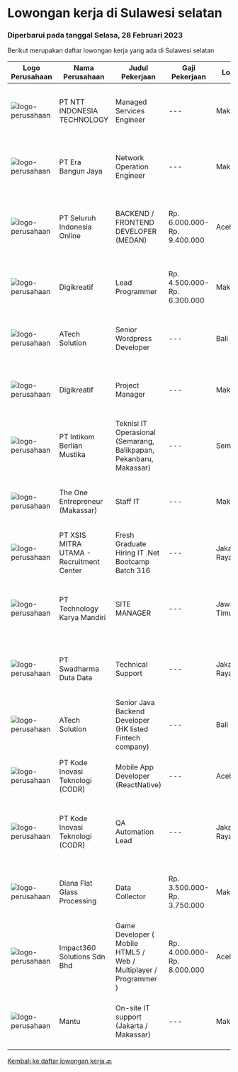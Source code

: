 
  # Lowongan kerja di Sulawesi selatan

  ### Diperbarui pada tanggal Selasa, 28 Februari 2023

  Berikut merupakan daftar lowongan kerja yang ada di Sulawesi selatan

  |Logo Perusahaan | Nama Perusahaan | Judul Pekerjaan | Gaji Pekerjaan | Lokasi | Deskripsi | Tanggal diunggah | Pranala |
  | -------------- | --------------- | --------------- | --------- | --------- | -------------- | ------- | ----------- |
  |![logo-perusahaan](https://image-service-cdn.seek.com.au/f525f049cf8ce97a388001196b7113e11512c773/ee4dce1061f3f616224767ad58cb2fc751b8d2dc)|PT NTT INDONESIA TECHNOLOGY|Managed Services Engineer|---|Makassar|Job Requirements: Must be willing to work in Sorowako, Makassar, Bahodopi &amp; Pomala or Sumbawa At least 3 years of working experience in IT Support...|Minggu, 26 Februari 2023|https://www.jobstreet.co.id/id/job/managed-services-engineer-4230189?token=0~07abbbe2-3ca8-41fd-8d3b-2e1011e089b9&sectionRank=1&jobId=jobstreet-id-job-4230189|
|![logo-perusahaan](https://image-service-cdn.seek.com.au/c58dd4614491e608e5cde578b2aaa5ea4884defe/ee4dce1061f3f616224767ad58cb2fc751b8d2dc)|PT Era Bangun Jaya|Network Operation Engineer|---|Makassar|I.   RINGKASAN PEKERJAAN1)  Melakukan monitoring performansi jaringan perangkat aktif (Metro Network, FTTH) yang terpasang untuk memastikan...|Kamis, 23 Februari 2023|https://www.jobstreet.co.id/id/job/network-operation-engineer-4237603?token=0~07abbbe2-3ca8-41fd-8d3b-2e1011e089b9&sectionRank=2&jobId=jobstreet-id-job-4237603|
|![logo-perusahaan](https://image-service-cdn.seek.com.au/c768f0670f8f8212da7de609b6af9d0b2e5134cc/ee4dce1061f3f616224767ad58cb2fc751b8d2dc)|PT Seluruh Indonesia Online|BACKEND / FRONTEND DEVELOPER (MEDAN)|Rp. 6.000.000-Rp. 9.400.000|Aceh|Memiliki pengalaman leadership sebagai Manager sebelumnya.Back End Engineer1. Memiliki pengalaman dalam membangun RESTful APIs2. Menguasai bahasa...|Kamis, 23 Februari 2023|https://www.jobstreet.co.id/id/job/backend-frontend-developer-medan-4237176?token=0~07abbbe2-3ca8-41fd-8d3b-2e1011e089b9&sectionRank=3&jobId=jobstreet-id-job-4237176|
|![logo-perusahaan](https://image-service-cdn.seek.com.au/af2cf20aa281136f2201853154f615230c8cdcdc/ee4dce1061f3f616224767ad58cb2fc751b8d2dc)|Digikreatif|Lead Programmer|Rp. 4.500.000-Rp. 6.300.000|Makassar|Kualifikasi: Age maximum 30 years old Minimum 3 years experience as Frontend/ Backend/ Mobile/ Fullstack Developer Experience in web development with...|Sabtu, 25 Februari 2023|https://www.jobstreet.co.id/id/job/lead-programmer-4239631?token=0~07abbbe2-3ca8-41fd-8d3b-2e1011e089b9&sectionRank=4&jobId=jobstreet-id-job-4239631|
|![logo-perusahaan](https://image-service-cdn.seek.com.au/01cd86444ba33e86855e0cce80ed2ebf9dcff3e2/ee4dce1061f3f616224767ad58cb2fc751b8d2dc)|ATech Solution|Senior Wordpress Developer|---|Bali|Job Responsibilities:  Build custom WordPress solutions with strict design guidelines using PHP, HTML, SASS/CSS &amp; JavaScript Assist the...|Kamis, 23 Februari 2023|https://www.jobstreet.co.id/id/job/senior-wordpress-developer-4216231?token=0~07abbbe2-3ca8-41fd-8d3b-2e1011e089b9&sectionRank=5&jobId=jobstreet-id-job-4216231|
|![logo-perusahaan](https://image-service-cdn.seek.com.au/af2cf20aa281136f2201853154f615230c8cdcdc/ee4dce1061f3f616224767ad58cb2fc751b8d2dc)|Digikreatif|Project Manager|---|Makassar|Qualification : age maximum 30 years old Passionate in technology Minimum 2 years experience as Project Manager/ Software Engineer/ Programmer Strong...|Jumat, 24 Februari 2023|https://www.jobstreet.co.id/id/job/project-manager-4238810?token=0~07abbbe2-3ca8-41fd-8d3b-2e1011e089b9&sectionRank=6&jobId=jobstreet-id-job-4238810|
|![logo-perusahaan](https://image-service-cdn.seek.com.au/dd709f92e94b338a9bf558a9b50591a4ea4e8594/ee4dce1061f3f616224767ad58cb2fc751b8d2dc)|PT Intikom Berlian Mustika|Teknisi IT Operasional (Semarang, Balikpapan, Pekanbaru, Makassar)|---|Semarang|Deskripsi Pekerjaan: Memperbaiki perangkat IT seperti, Laptop, PC, Printer atau perangkat IT lainnya. Melakukan pemeliharan dan troubleshooting...|Rabu, 15 Februari 2023|https://www.jobstreet.co.id/id/job/teknisi-it-operasional-semarang-balikpapan-pekanbaru-makassar-4226857?token=0~07abbbe2-3ca8-41fd-8d3b-2e1011e089b9&sectionRank=7&jobId=jobstreet-id-job-4226857|
|![logo-perusahaan](https://i.ibb.co/sqvTCh9/112815900-stock-vector-no-image-available-icon-flat-vector.webp)|The One Entrepreneur (Makassar)|Staff IT|---|Makassar|Kualifikasi Pekerjaan Minimal lulusan D3/S1 Kreatif dalam desain Berpengalaman dibidang IT Memiliki Gadget &amp; Laptop Deskripsi Pekerjaan Mengelola...|Kamis, 16 Februari 2023|https://www.jobstreet.co.id/id/job/staff-it-4227839?token=0~07abbbe2-3ca8-41fd-8d3b-2e1011e089b9&sectionRank=8&jobId=jobstreet-id-job-4227839|
|![logo-perusahaan](https://image-service-cdn.seek.com.au/fa12dd378bd230f83b9ccd636b4121ebbb347455/ee4dce1061f3f616224767ad58cb2fc751b8d2dc)|PT XSIS MITRA UTAMA - Recruitment Center|Fresh Graduate Hiring IT .Net Bootcamp Batch 316|---|Jakarta Raya|What we offer you: Integrated Training Full Stack specialist in .Net Soft Skills Training. Real &amp; varied experiences (IT Project environment)....|Jumat, 17 Februari 2023|https://www.jobstreet.co.id/id/job/fresh-graduate-hiring-it-.net-bootcamp-batch-316-4229855?token=0~07abbbe2-3ca8-41fd-8d3b-2e1011e089b9&sectionRank=9&jobId=jobstreet-id-job-4229855|
|![logo-perusahaan](https://image-service-cdn.seek.com.au/2355f71ec5cc4115c8fa155f692b321e1b42ea1a/ee4dce1061f3f616224767ad58cb2fc751b8d2dc)|PT Technology Karya Mandiri|SITE MANAGER|---|Jawa Timur|SITE MANAGERPROJECT TELEKOMUNIKASI Persyaratan Khusus:  Pendidikan minimal SMU / SMK sederajat. Diutamakan memiliki pengalaman dalam pekerjaan proyek...|Selasa, 14 Februari 2023|https://www.jobstreet.co.id/id/job/site-manager-4225258?token=0~07abbbe2-3ca8-41fd-8d3b-2e1011e089b9&sectionRank=10&jobId=jobstreet-id-job-4225258|
|![logo-perusahaan](https://image-service-cdn.seek.com.au/0f683dc67275bb803453d1e92fb7cd7b12b824b6/ee4dce1061f3f616224767ad58cb2fc751b8d2dc)|PT Swadharma Duta Data|Technical Support|---|Jakarta Raya|Pendidikan minimum D3/S1 Jurusan IT IPK Minimum 2.75 Memiliki pengalaman minimal 1 tahun (diutamakan) telah berhasil menyelesaikan ujian sertifikasi...|Senin, 13 Februari 2023|https://www.jobstreet.co.id/id/job/technical-support-4222807?token=0~07abbbe2-3ca8-41fd-8d3b-2e1011e089b9&sectionRank=11&jobId=jobstreet-id-job-4222807|
|![logo-perusahaan](https://image-service-cdn.seek.com.au/01cd86444ba33e86855e0cce80ed2ebf9dcff3e2/ee4dce1061f3f616224767ad58cb2fc751b8d2dc)|ATech Solution|Senior Java Backend Developer (HK listed Fintech company)|---|Bali|Roles &amp; Responsibilities: Analyzing existing systems and business models Understanding software development lifecycle Translating client...|Jumat, 17 Februari 2023|https://www.jobstreet.co.id/id/job/senior-java-backend-developer-hk-listed-fintech-company-4208940?token=0~07abbbe2-3ca8-41fd-8d3b-2e1011e089b9&sectionRank=12&jobId=jobstreet-id-job-4208940|
|![logo-perusahaan](https://image-service-cdn.seek.com.au/6d97a4ffe0f325e8e84b260a2064eead4009eff7/ee4dce1061f3f616224767ad58cb2fc751b8d2dc)|PT Kode Inovasi Teknologi (CODR)|Mobile App Developer (ReactNative)|---|Aceh|We are currently looking for a Yogyakarta/Jakarta-based candidate to fill in as a Front End Developer in our company, with these following...|Rabu, 15 Februari 2023|https://www.jobstreet.co.id/id/job/mobile-app-developer-reactnative-4211858?token=0~07abbbe2-3ca8-41fd-8d3b-2e1011e089b9&sectionRank=13&jobId=jobstreet-id-job-4211858|
|![logo-perusahaan](https://image-service-cdn.seek.com.au/f9a43488fb6cd9c390e0bc30837cba2409c40d5b/ee4dce1061f3f616224767ad58cb2fc751b8d2dc)|PT Kode Inovasi Teknologi (CODR)|QA Automation Lead|---|Jakarta Raya|Minimum Requirements: Candidates must possess at least a Bachelor's Degree in Engineering (Computer/Telecommunication), Computer Science/Information...|Minggu, 12 Februari 2023|https://www.jobstreet.co.id/id/job/qa-automation-lead-4209681?token=0~07abbbe2-3ca8-41fd-8d3b-2e1011e089b9&sectionRank=14&jobId=jobstreet-id-job-4209681|
|![logo-perusahaan](https://image-service-cdn.seek.com.au/c9e847214bc27a1cbcd58427b11eff99dee6fa67/ee4dce1061f3f616224767ad58cb2fc751b8d2dc)|Diana Flat Glass Processing|Data Collector|Rp. 3.500.000-Rp. 3.750.000|Makassar|Melakukan survey data dari sumber internal dan eksternal Mengompilasi data dengan menggunakan Microsoft Office Memastikan semua data akurat dan...|Jumat, 03 Februari 2023|https://www.jobstreet.co.id/id/job/data-collector-4209515?token=0~07abbbe2-3ca8-41fd-8d3b-2e1011e089b9&sectionRank=15&jobId=jobstreet-id-job-4209515|
|![logo-perusahaan](https://image-service-cdn.seek.com.au/35b00a50395e5c8ad6bf2130dfd2a19f9f4bbec5/ee4dce1061f3f616224767ad58cb2fc751b8d2dc)|Impact360 Solutions Sdn Bhd|Game Developer ( Mobile HTML5 / Web / Multiplayer / Programmer )|Rp. 4.000.000-Rp. 8.000.000|Aceh|We are hiring remote HTML5 game developers from all parts of Indonesia. If you have real experience building HTML5 games or applications, you're...|Sabtu, 04 Februari 2023|https://www.jobstreet.co.id/id/job/game-developer-mobile-html5-web-multiplayer-programmer-5267312/origin/my?token=0~07abbbe2-3ca8-41fd-8d3b-2e1011e089b9&sectionRank=16&jobId=jobstreet-my-job-5267312|
|![logo-perusahaan](https://i.ibb.co/sqvTCh9/112815900-stock-vector-no-image-available-icon-flat-vector.webp)|Mantu|On-site IT support (Jakarta / Makassar)|---|Makassar|Who are we?Amaris Consulting is an independent technology consulting firm providing guidance and solutions to businesses. With more than 1000 clients...|Senin, 27 Februari 2023|https://www.jobstreet.co.id/id/job/on-site-it-support-jakarta-makassar-1034577456?token=0~07abbbe2-3ca8-41fd-8d3b-2e1011e089b9&sectionRank=17&jobId=jobstreet-id-job-1034577456|


  [Kembali ke daftar lowongan kerja 🔙](../README.md#daftar-lowongan-kerja)
  